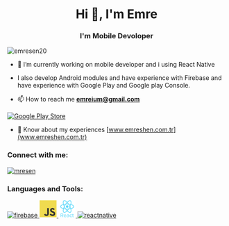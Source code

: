 <h1 align="center">Hi 👋, I'm Emre</h1>
<h3 align="center">I'm Mobile Devoloper</h3>

<p align="left"> <img src="https://komarev.com/ghpvc/?username=emresen20&label=Profile%20views&color=0e75b6&style=flat" alt="emresen20" /> </p>

- 🔭 I’m currently working on mobile developer and i using React Native
-  I also develop Android modules and have experience with Firebase and have experience with Google Play and Google play Console.

- 📫 How to reach me **emreium@gmail.com**
<a href="https://play.google.com/store/apps/details?id=com.denizlimoyunu&pcampaignid=web_share" style="display: inline-block;">
  <img src="https://play.google.com/intl/en_us/badges/static/images/badges/en_badge_web_generic.png" alt="Google Play Store" style="width: 150px; vertical-align: middle;"/>
  
</a>


- 📄 Know about my experiences [www.emreshen.com.tr](www.emreshen.com.tr)

<h3 align="left">Connect with me:</h3>
<p align="left">
<a href="https://linkedin.com/in/mresen" target="blank"><img align="center" src="https://raw.githubusercontent.com/rahuldkjain/github-profile-readme-generator/master/src/images/icons/Social/linked-in-alt.svg" alt="mresen" height="30" width="40" /></a>
</p>

<h3 align="left">Languages and Tools:</h3>
<p align="left"> <a href="https://firebase.google.com/" target="_blank" rel="noreferrer"> <img src="https://www.vectorlogo.zone/logos/firebase/firebase-icon.svg" alt="firebase" width="40" height="40"/> </a> <a href="https://developer.mozilla.org/en-US/docs/Web/JavaScript" target="_blank" rel="noreferrer"> <img src="https://raw.githubusercontent.com/devicons/devicon/master/icons/javascript/javascript-original.svg" alt="javascript" width="40" height="40"/> </a> <a href="https://reactjs.org/" target="_blank" rel="noreferrer"> <img src="https://raw.githubusercontent.com/devicons/devicon/master/icons/react/react-original-wordmark.svg" alt="react" width="40" height="40"/> </a> <a href="https://reactnative.dev/" target="_blank" rel="noreferrer"> <img src="https://reactnative.dev/img/header_logo.svg" alt="reactnative" width="40" height="40"/> </a> </p>

